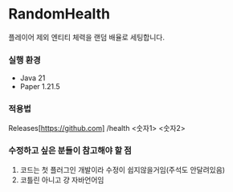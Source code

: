 # RandomHealth
플레이어 제외 엔티티 체력을 랜덤 배율로 세팅합니다.

### 실행 환경

* Java 21
* Paper 1.21.5

### 적용법

Releases[https://github.com] 
/health <숫자1> <숫자2>

### 수정하고 싶은 분들이 참고해야 할 점
1. 코드는 첫 플러그인 개발이라 수정이 쉽지않을거임(주석도 안달려있음)
2. 코틀린 아니고 걍 자바언어임
